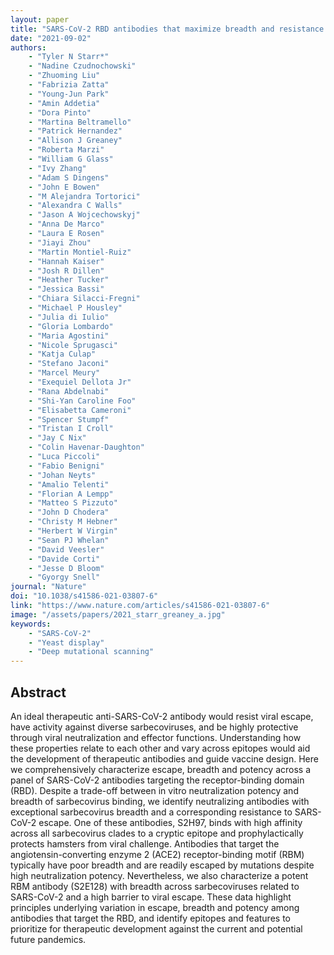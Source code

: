 ```yaml
---
layout: paper
title: "SARS-CoV-2 RBD antibodies that maximize breadth and resistance to escape"
date: "2021-09-02"
authors: 
    - "Tyler N Starr*"
    - "Nadine Czudnochowski"
    - "Zhuoming Liu"
    - "Fabrizia Zatta"
    - "Young-Jun Park"
    - "Amin Addetia"
    - "Dora Pinto"
    - "Martina Beltramello"
    - "Patrick Hernandez"
    - "Allison J Greaney"
    - "Roberta Marzi"
    - "William G Glass"
    - "Ivy Zhang"
    - "Adam S Dingens"
    - "John E Bowen"
    - "M Alejandra Tortorici"
    - "Alexandra C Walls"
    - "Jason A Wojcechowskyj"
    - "Anna De Marco"
    - "Laura E Rosen"
    - "Jiayi Zhou"
    - "Martin Montiel-Ruiz"
    - "Hannah Kaiser"
    - "Josh R Dillen"
    - "Heather Tucker"
    - "Jessica Bassi"
    - "Chiara Silacci-Fregni"
    - "Michael P Housley"
    - "Julia di Iulio"
    - "Gloria Lombardo"
    - "Maria Agostini"
    - "Nicole Sprugasci"
    - "Katja Culap"
    - "Stefano Jaconi"
    - "Marcel Meury"
    - "Exequiel Dellota Jr"
    - "Rana Abdelnabi"
    - "Shi-Yan Caroline Foo"
    - "Elisabetta Cameroni"
    - "Spencer Stumpf"
    - "Tristan I Croll"
    - "Jay C Nix"
    - "Colin Havenar-Daughton"
    - "Luca Piccoli"
    - "Fabio Benigni"
    - "Johan Neyts"
    - "Amalio Telenti"
    - "Florian A Lempp"
    - "Matteo S Pizzuto"
    - "John D Chodera"
    - "Christy M Hebner"
    - "Herbert W Virgin"
    - "Sean PJ Whelan"
    - "David Veesler"
    - "Davide Corti"
    - "Jesse D Bloom"
    - "Gyorgy Snell"
journal: "Nature"
doi: "10.1038/s41586-021-03807-6"
link: "https://www.nature.com/articles/s41586-021-03807-6"
image: "/assets/papers/2021_starr_greaney_a.jpg"
keywords:
    - "SARS-CoV-2"
    - "Yeast display"
    - "Deep mutational scanning"
---
```


## Abstract

An ideal therapeutic anti-SARS-CoV-2 antibody would resist viral escape, have activity against diverse sarbecoviruses, and be highly protective through viral neutralization and effector functions. Understanding how these properties relate to each other and vary across epitopes would aid the development of therapeutic antibodies and guide vaccine design. Here we comprehensively characterize escape, breadth and potency across a panel of SARS-CoV-2 antibodies targeting the receptor-binding domain (RBD). Despite a trade-off between in vitro neutralization potency and breadth of sarbecovirus binding, we identify neutralizing antibodies with exceptional sarbecovirus breadth and a corresponding resistance to SARS-CoV-2 escape. One of these antibodies, S2H97, binds with high affinity across all sarbecovirus clades to a cryptic epitope and prophylactically protects hamsters from viral challenge. Antibodies that target the angiotensin-converting enzyme 2 (ACE2) receptor-binding motif (RBM) typically have poor breadth and are readily escaped by mutations despite high neutralization potency. Nevertheless, we also characterize a potent RBM antibody (S2E128) with breadth across sarbecoviruses related to SARS-CoV-2 and a high barrier to viral escape. These data highlight principles underlying variation in escape, breadth and potency among antibodies that target the RBD, and identify epitopes and features to prioritize for therapeutic development against the current and potential future pandemics.
